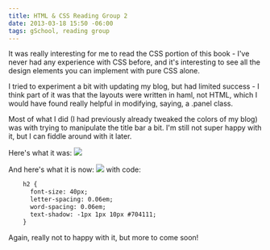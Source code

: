 ```yaml
---
title: HTML & CSS Reading Group 2
date: 2013-03-18 15:50 -06:00
tags: gSchool, reading group
---
```


It was really interesting for me to read the CSS portion of this book - I've never had any experience with CSS before, and it's interesting to see all the design elements you can implement with pure CSS alone.

I tried to experiment a bit with updating my blog, but had limited success - I think part of it was that the layouts were written in haml, not HTML, which I would have found really helpful in modifying, saying, a .panel class.

Most of what I did (I had previously already tweaked the colors of my blog) was with trying to manipulate the title bar a bit.  I'm still not super happy with it, but I can fiddle around with it later.

Here's what it was:
  <img src="../../../images/ss1.png" />


And here's what it is now:
  <img src="../../../images/ss2.png" />
with code:

```html
    h2 {
      font-size: 40px;
      letter-spacing: 0.06em;
      word-spacing: 0.06em;
      text-shadow: -1px 1px 10px #704111;
    }
```

Again, really not to happy with it, but more to come soon!